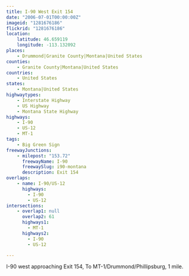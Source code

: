 ```yaml
---
title: I-90 West Exit 154
date: "2006-07-01T00:00:00Z"
imageid: "1281676186"
flickrid: "1281676186"
location:
    latitude: 46.659119
    longitude: -113.132092
places:
    - Drummond|Granite County|Montana|United States
counties:
    - Granite County|Montana|United States
countries:
    - United States
states:
    - Montana|United States
highwaytypes:
    - Interstate Highway
    - US Highway
    - Montana State Highway
highways:
    - I-90
    - US-12
    - MT-1
tags:
    - Big Green Sign
freewayJunctions:
    - milepost: "153.72"
      freewayName: I-90
      freewaySlug: i90-montana
      description: Exit 154
overlaps:
    - name: I-90/US-12
      highways:
        - I-90
        - US-12
intersections:
    - overlap1: null
      overlap2: 61
      highways1:
        - MT-1
      highways2:
        - I-90
        - US-12

---
```

I-90 west approaching Exit 154, To MT-1/Drummond/Phillipsburg, 1 mile.